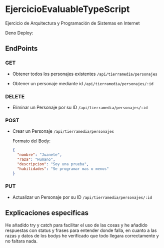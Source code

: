 # EjercicioEvaluableTypeScript
Ejercicio de Arquitectura y Programación de Sistemas en Internet


Deno Deploy:



## EndPoints

### GET

- Obtener todos los personajes existentes
  `/api/tierramedia/personajes`

- Obtener un personaje mediante id
  `/api/tierramedia/personajes/:id`


### DELETE

- Eliminar un Personaje por su ID
  `/api/tierramedia/personajes/:id`

### POST

- Crear un Personaje
  `/api/tierramedia/personajes`

  Formato del Body:
  ```json
  {
    "nombre": "Juanete",
    "raza": "Humano",
    "descripcion": "Soy una prueba",
    "habilidades": "Se programar mas o menos"
  }

### PUT
- Actualizar un Personaje por su ID
    `/api/tierramedia/personajes/:id`



## Explicaciones especificas

He añadido try y catch para facilitar el uso de las cosas y he añadido respuestas con status y frases para entender donde falla, en cuanto a las razas y datos de los bodys he verificado que todo llegara correctamente y no faltara nada.


